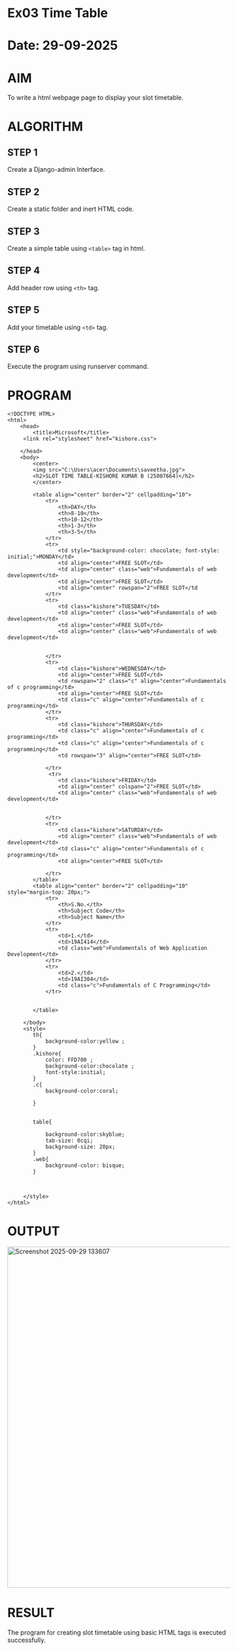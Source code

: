 # Ex03 Time Table
# Date: 29-09-2025
# AIM
To write a html webpage page to display your slot timetable.

# ALGORITHM
## STEP 1
Create a Django-admin Interface.

## STEP 2
Create a static folder and inert HTML code.

## STEP 3
Create a simple table using `<table>` tag in html.

## STEP 4
Add header row using `<th>` tag.

## STEP 5
Add your timetable using `<td>` tag.

## STEP 6
Execute the program using runserver command.

# PROGRAM
```
<!DOCTYPE HTML>
<html>
    <head>
        <title>Microsoft</title>
     <link rel="stylesheet" href="kishore.css">
        
    </head>
    <body>
        <center>
        <img src="C:\Users\acer\Documents\saveetha.jpg">
        <h2>SLOT TIME TABLE-KISHORE KUMAR B (25007664)</h2>
        </center>
        
        <table align="center" border="2" cellpadding="10">
            <tr>
                <th>DAY</th>
                <th>8-10</th>
                <th>10-12</th>
                <th>1-3</th>
                <th>3-5</th>
            </tr>
            <tr>
                <td style="background-color: chocolate; font-style: initial;">MONDAY</td>
                <td align="center">FREE SLOT</td>
                <td align="center" class="web">Fundamentals of web development</td>
                <td align="center">FREE SLOT</td>
                <td align="center" rowspan="2">FREE SLOT</td
            </tr>
            <tr>
                <td class="kishore">TUESDAY</td>
                <td align="center" class="web">Fundamentals of web development</td>
                <td align="center">FREE SLOT</td>
                <td align="center" class="web">Fundamentals of web development</td>
                
                
            </tr>
            <tr>
                <td class="kishore">WEDNESDAY</td>
                <td align="center">FREE SLOT</td>
                <td rowspan="2" class="c" align="center">Fundamentals of c programming</td>
                <td align="center">FREE SLOT</td>
                <td class="c" align="center">Fundamentals of c programming</td>
            </tr>
            <tr>
                <td class="kishore">THURSDAY</td>
                <td class="c" align="center">Fundamentals of c programming</td>
                <td class="c" align="center">Fundamentals of c programming</td>
                <td rowspan="3" align="center">FREE SLOT</td>
                
            </tr> 
             <tr>
                <td class="kishore">FRIDAY</td>
                <td align="center" colspan="2">FREE SLOT</td>
                <td align="center" class="web">Fundamentals of web development</td>
                
                
            </tr> 
            <tr>
                <td class="kishore">SATURDAY</td>
                <td align="center" class="web">Fundamentals of web development</td>
                <td class="c" align="center">Fundamentals of c programming</td>
                <td align="center">FREE SLOT</td>
                
            </tr> 
        </table>
        <table align="center" border="2" cellpadding="10" style="margin-top: 20px;">
            <tr>
                <th>S.No.</th>
                <th>Subject Code</th>
                <th>Subject Name</th>
            </tr>
            <tr>
                <td>1.</td>
                <td>19AI414</td>
                <td class="web">Fundamentals of Web Application Development</td>
            </tr>
            <tr>
                <td>2.</td>
                <td>19AI304</td>
                <td class="c">Fundamentals of C Programming</td>
            </tr>


        </table>
        
     </body>
     <style>
        th{
            background-color:yellow ;
        }
        .kishore{
            color: FFD700 ;
            background-color:chocolate ;
            font-style:initial;
        }
        .c{
            background-color:coral;

        }


        table{
    
            background-color:skyblue;
            tab-size: 0cqi;
            background-size: 20px;
        }
        .web{
            background-color: bisque;
        }



     </style>
</html>
```
# OUTPUT
<img width="1524" height="769" alt="Screenshot 2025-09-29 133607" src="https://github.com/user-attachments/assets/bad2e16f-5dbe-4787-9150-59cbcc7e7646" />

# RESULT
The program for creating slot timetable using basic HTML tags is executed successfully.
